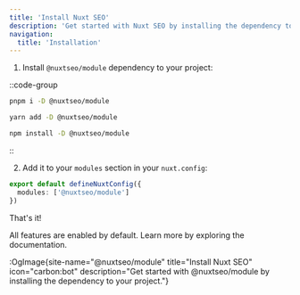 ```yaml
---
title: 'Install Nuxt SEO'
description: 'Get started with Nuxt SEO by installing the dependency to your project.'
navigation:
  title: 'Installation'
---
```


1. Install `@nuxtseo/module` dependency to your project:

::code-group

```sh [pnpm]
pnpm i -D @nuxtseo/module
```

```bash [yarn]
yarn add -D @nuxtseo/module
```

```bash [npm]
npm install -D @nuxtseo/module
```

::

2. Add it to your `modules` section in your `nuxt.config`:

```ts [nuxt.config]
export default defineNuxtConfig({
  modules: ['@nuxtseo/module']
})
```

That's it!

All features are enabled by default. Learn more by exploring the documentation.

:OgImage{site-name="@nuxtseo/module" title="Install Nuxt SEO" icon="carbon:bot" description="Get started with @nuxtseo/module by installing the dependency to your project."}

